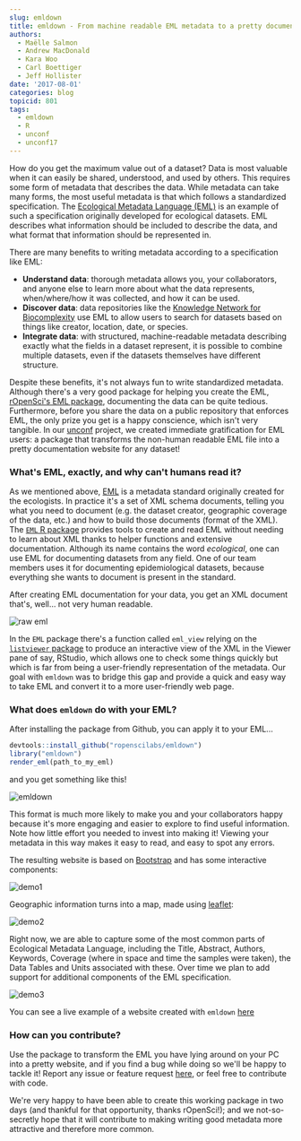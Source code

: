 ```yaml
---
slug: emldown
title: emldown - From machine readable EML metadata to a pretty documentation website
authors:
  - Maëlle Salmon
  - Andrew MacDonald
  - Kara Woo
  - Carl Boettiger
  - Jeff Hollister
date: '2017-08-01'
categories: blog
topicid: 801
tags:
  - emldown
  - R
  - unconf
  - unconf17
---
```


How do you get the maximum value out of a dataset? Data is most valuable when it can easily be shared, understood, and used by others. This requires some form of metadata that describes the data. While metadata can take many forms, the most useful metadata is that which follows a standardized specification. The [Ecological Metadata Language (EML)](https://knb.ecoinformatics.org/#external//emlparser/docs/index.html) is an example of such a specification originally developed for ecological datasets. EML describes what information should be included to describe the data, and what format that information should be represented in.

There are many benefits to writing metadata according to a specification like EML:

- **Understand data**: thorough metadata allows you, your collaborators, and anyone else to learn more about what the data represents, when/where/how it was collected, and how it can be used.
- **Discover data**: data repositories like the [Knowledge Network for Biocomplexity](https://knb.ecoinformatics.org/#data) use EML to allow users to search for datasets based on things like creator, location, date, or species.
- **Integrate data**: with structured, machine-readable metadata describing exactly what the fields in a dataset represent, it is possible to combine multiple datasets, even if the datasets themselves have different structure.

Despite these benefits, it's not always fun to write standardized metadata. Although there's a very good package for helping you create the EML, [rOpenSci's EML package](https://github.com/ropensci/eml), documenting the data can be quite tedious.  Furthermore, before you share the data on a public repository that enforces EML, the only prize you get is a happy conscience, which isn't very tangible. In our [unconf](http://unconf17.ropensci.org/) project, we created immediate gratification for EML users: a package that transforms the non-human readable EML file into a pretty documentation website for any dataset!

### What's EML, exactly, and why can't humans read it?

As we mentioned above, [EML](https://en.wikipedia.org/wiki/Ecological_Metadata_Language) is a metadata standard originally created for the ecologists. In practice it's a set of XML schema documents, telling you what you need to document (e.g. the dataset creator, geographic coverage of the data, etc.) and how to build those documents (format of the XML). The [`EML` R package](https://ropensci.github.io/EML/) provides tools to create and read EML without needing to learn about XML thanks to helper functions and extensive documentation. Although its name contains the word _ecological_, one can use EML for documenting datasets from any field.  One of our team members uses it for documenting epidemiological datasets, because everything she wants to document is present in the standard.

After creating EML documentation for your data, you get an XML document that's, well... not very human readable.

![raw eml](/assets/blog-images/2017-08-01-emldown/screenshot_raw_xml.png)

In the `EML` package there's a function called `eml_view` relying on the [`listviewer` package](https://github.com/timelyportfolio/listviewer) to produce an interactive view of the XML in the Viewer pane of say, RStudio, which allows one to check some things quickly but which is far from being a user-friendly representation of the metadata.  Our goal with `emldown` was to bridge this gap and provide a quick and easy way to take EML and convert it to a more user-friendly web page.

### What does `emldown` do with your EML?

After installing the package from Github, you can apply it to your EML...

```r
devtools::install_github("ropenscilabs/emldown")
library("emldown")
render_eml(path_to_my_eml)
```

and you get something like this!

![emldown](/assets/blog-images/2017-08-01-emldown/screenshot_emldown.png)

This format is much more likely to make you and your collaborators happy because it's more engaging and easier to explore to find useful information. Note how little effort you needed to invest into making it! Viewing your metadata in this way makes it easy to read, and easy to spot any errors.

The resulting website is based on [Bootstrap](https://getbootstrap.com/) and has some interactive components:

![demo1](/assets/blog-images/2017-08-01-emldown/emldown_demo1.gif)

Geographic information turns into a map, made using [leaflet](https://rstudio.github.io/leaflet/):

![demo2](/assets/blog-images/2017-08-01-emldown/emldown_demo2.gif)

Right now, we are able to capture some of the most common parts of Ecological Metadata Language, including the Title, Abstract, Authors, Keywords, Coverage (where in space and time the samples were taken), the Data Tables and Units associated with these. Over time we plan to add support for additional components of the EML specification.

![demo3](/assets/blog-images/2017-08-01-emldown/emldown_demo3.gif)


You can see a live example of a website created with `emldown` [here](http://aammd.info/emldown/test.html)

### How can you contribute?

Use the package to transform the EML you have lying around on your PC into a pretty website, and if you find a bug while doing so we'll be happy to tackle it! Report any issue or feature request [here](https://github.com/ropenscilabs/emldown/issues), or feel free to contribute with code.

We're very happy to have been able to create this working package in two days (and thankful for that opportunity, thanks rOpenSci!); and we not-so-secretly hope that it will contribute to making writing good metadata more attractive and therefore more common.

